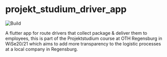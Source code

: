 # projekt_studium_driver_app 

![Build](https://github.com/tyspt/projekt-studium-driver-app/workflows/Build/badge.svg)

A flutter app for route drivers that collect package & deliver them to employees, this is part of the Projektstudium course at OTH Regensburg in WiSe20/21 which aims to add more transparency to the logistic processes at a local company in Regensburg.
